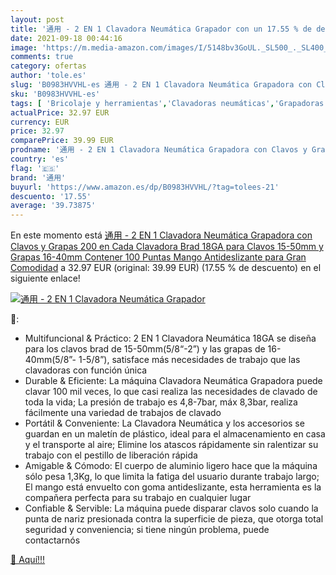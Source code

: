 ```yaml
---
layout: post
title: '通用 - 2 EN 1 Clavadora Neumática Grapador con un 17.55 % de descuento'
date: 2021-09-18 00:44:16
image: 'https://m.media-amazon.com/images/I/5148bv3GoUL._SL500_._SL400_.jpg'
comments: true
category: ofertas
author: 'tole.es'
slug: 'B0983HVVHL-es 通用 - 2 EN 1 Clavadora Neumática Grapadora con Clavos y...'
sku: 'B0983HVVHL-es'
tags: [ 'Bricolaje y herramientas','Clavadoras neumáticas','Grapadoras y clavadoras eléctricas','Herramientas eléctricas','Herramientas manuales y eléctricas','grapadora','通用', ]
actualPrice: 32.97 EUR
currency: EUR
price: 32.97
comparePrice: 39.99 EUR
prodname: '通用 - 2 EN 1 Clavadora Neumática Grapadora con Clavos y Grapas  200 en Cada   Clavadora Brad 18GA para Clavos 15-50mm y Grapas 16-40mm  Contener 100 Puntas  Mango Antideslizante para Gran Comodidad'
country: 'es'
flag: '🇪🇸'
brand: '通用'
buyurl: 'https://www.amazon.es/dp/B0983HVVHL/?tag=tolees-21'
descuento: '17.55'
average: '39.73875'
---
```


En este momento está [通用 - 2 EN 1 Clavadora Neumática Grapadora con Clavos y Grapas  200 en Cada   Clavadora Brad 18GA para Clavos 15-50mm y Grapas 16-40mm  Contener 100 Puntas  Mango Antideslizante para Gran Comodidad](https://www.amazon.es/dp/B0983HVVHL/?tag=tolees-21) a 32.97 EUR (original: 39.99 EUR) (17.55 %  de descuento) en el siguiente enlace!

[![通用 - 2 EN 1 Clavadora Neumática Grapador](https://m.media-amazon.com/images/I/5148bv3GoUL._SL500_._SL400_.jpg)](https://www.amazon.es/dp/B0983HVVHL/?tag=tolees-21)

🔎:

- Multifuncional & Práctico: 2 EN 1 Clavadora Neumática 18GA se diseña para los clavos brad de 15-50mm(5/8“-2”) y las grapas de 16-40mm(5/8”- 1-5/8”), satisface más necesidades de trabajo que las clavadoras con función única
- Durable & Eficiente: La máquina Clavadora Neumática Grapadora puede clavar 100 mil veces, lo que casi realiza las necesidades de clavado de toda la vida; La presión de trabajo es 4,8-7bar, máx 8,3bar, realiza fácilmente una variedad de trabajos de clavado
- Portátil & Conveniente: La Clavadora Neumática y los accesorios se guardan en un maletín de plástico, ideal para el almacenamiento en casa y el transporte al aire; Elimine los atascos rápidamente sin ralentizar su trabajo con el pestillo de liberación rápida
- Amigable & Cómodo: El cuerpo de aluminio ligero hace que la máquina sólo pesa 1,3Kg, lo que limita la fatiga del usuario durante trabajo largo; El mango está envuelto con goma antideslizante, esta herramienta es la compañera perfecta para su trabajo en cualquier lugar
- Confiable & Servible: La máquina puede disparar clavos solo cuando la punta de nariz presionada contra la superficie de pieza, que otorga total seguridad y conveniencia; si tiene ningún problema, puede contactarnós

[🛒 Aquí!!!](https://www.amazon.es/dp/B0983HVVHL/?tag=tolees-21)
